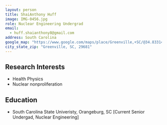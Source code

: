```yaml
---
layout: person
title: ShaiAnthony Huff
image: IMG-0456.jpg
role: Nuclear Engineering Undergrad
email: 
  - huff.shaianthony8@gmail.com 
address: South Carolina 
google_map: "https://www.google.com/maps/place/Greenville,+SC/@34.8331484,-82.4328706,12z/data=!3m1!4b1!4m5!3m4!1s0x88578f6662fa1105:0xd8aa9d77bf257696!8m2!3d34.8526176!4d-82.3940104"
city_state_zip: "Greenville, SC, 29681" 
---
```




## Research Interests

* Health Physics 
* Nuclear nonproliferation



## Education 

* South Carolina State Univeristy, Orangeburg, SC [Current Senior Undergad, Nuclear Engineering]

